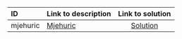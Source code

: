 | ID | Link to description | Link to solution |
|:---|:---|:---:|
| mjehuric | [Mjehuric](https://open.kattis.com/problems/mjehuric) | [Solution](https://github.com/versenyi98/leetcode-solutions/tree/main/solutions/Mjehuric)|
